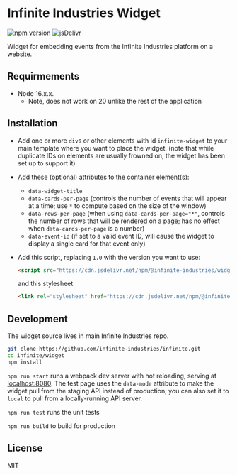 # Infinite Industries Widget

[![npm version](https://badgen.net/npm/v/@infinite-industries/widget)](https://www.npmjs.com/package/@infinite-industries/widget)
[![jsDelivr](https://data.jsdelivr.com/v1/package/npm/@infinite-industries/widget/badge)](https://www.jsdelivr.com/package/npm/@infinite-industries/widget)

Widget for embedding events from the Infinite Industries platform on a website.

## Requirmements

* Node 16.x.x.
  * Note, does not work on 20 unlike the rest of the application
## Installation

- Add one or more `div`s or other elements with id `infinite-widget` to your main template where you want to place the widget.
  (note that while duplicate IDs on elements are usually frowned on, the widget has been set up to support it)
- Add these (optional) attributes to the container element(s):
  - `data-widget-title`
  - `data-cards-per-page` (controls the number of events that will appear at a time; use `*` to compute based on the size of the window)
  - `data-rows-per-page` (when using `data-cards-per-page="*"`, controls the number of rows that will be rendered on a page; has no effect when `data-cards-per-page` is a number)
  - `data-event-id` (if set to a valid event ID, will cause the widget to display a single card for that event only)
- Add this script, replacing `1.0` with the version you want to use:

  ```html
  <script src="https://cdn.jsdelivr.net/npm/@infinite-industries/widget@1.0/dist/main.js"></script>
  ```

  and this stylesheet:

  ```html
  <link rel="stylesheet" href="https://cdn.jsdelivr.net/npm/@infinite-industries/widget@1.0/dist/main.css">
  ```

## Development

The widget source lives in main Infinite Industries repo.

```bash
git clone https://github.com/infinite-industries/infinite.git
cd infinite/widget
npm install
```

`npm run start` runs a webpack dev server with hot reloading, serving at [localhost:8080](http://localhost:8080/). The test page uses the `data-mode` attribute to make the widget pull from the staging API instead of production; you can also set it to `local` to pull from a locally-running API server.

`npm run test` runs the unit tests

`npm run build` to build for production

## License

MIT
